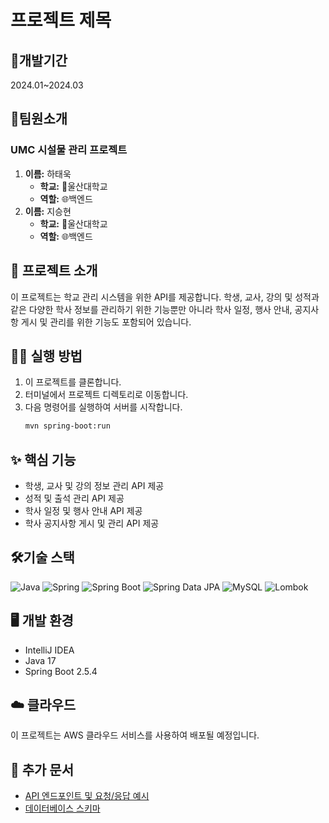 # 프로젝트 제목

## 📅개발기간
2024.01~2024.03

## 👥팀원소개
### UMC 시설물 관리 프로젝트

1. **이름:** 하태욱
   - **학교:** 🏫울산대학교
   - **역할:** 🌐백엔드
2. **이름:** 지승현
   - **학교:** 🏫울산대학교
   - **역할:** 🌐백엔드

## 📜 프로젝트 소개
이 프로젝트는 학교 관리 시스템을 위한 API를 제공합니다. 학생, 교사, 강의 및 성적과 같은 다양한 학사 정보를 관리하기 위한 기능뿐만 아니라 학사 일정, 행사 안내, 공지사항 게시 및 관리를 위한 기능도 포함되어 있습니다.

## 👨‍💻 실행 방법
1. 이 프로젝트를 클론합니다.
2. 터미널에서 프로젝트 디렉토리로 이동합니다.
3. 다음 명령어를 실행하여 서버를 시작합니다.
   ```bash
   mvn spring-boot:run
   ```

## ✨ 핵심 기능
- 학생, 교사 및 강의 정보 관리 API 제공
- 성적 및 출석 관리 API 제공
- 학사 일정 및 행사 안내 API 제공
- 학사 공지사항 게시 및 관리 API 제공

## 🛠️기술 스택
![Java](https://img.shields.io/badge/Java-007396?style=for-the-badge&logo=java&logoColor=white) ![Spring](https://img.shields.io/badge/Spring_Framework-6DB33F?style=for-the-badge&logo=spring&logoColor=white) ![Spring Boot](https://img.shields.io/badge/Spring_Boot-6DB33F?style=for-the-badge&logo=spring&logoColor=white) ![Spring Data JPA](https://img.shields.io/badge/Spring_Data_JPA-6DB33F?style=for-the-badge&logo=spring&logoColor=white) ![MySQL](https://img.shields.io/badge/MySQL-4479A1?style=for-the-badge&logo=mysql&logoColor=white) ![Lombok](https://img.shields.io/badge/Lombok-BCB88D?style=for-the-badge&logo=Lombok&logoColor=white)

## 🖥️ 개발 환경
- IntelliJ IDEA
- Java 17
- Spring Boot 2.5.4

## ☁️ 클라우드
이 프로젝트는 AWS 클라우드 서비스를 사용하여 배포될 예정입니다.

## 📄 추가 문서
- [API 엔드포인트 및 요청/응답 예시](./api-docs.md)
- [데이터베이스 스키마](./database-schema.sql)